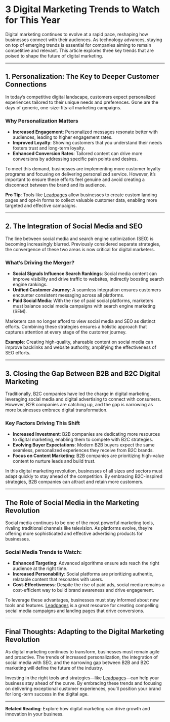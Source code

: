 # 3 Digital Marketing Trends to Watch for This Year

Digital marketing continues to evolve at a rapid pace, reshaping how businesses connect with their audiences. As technology advances, staying on top of emerging trends is essential for companies aiming to remain competitive and relevant. This article explores three key trends that are poised to shape the future of digital marketing.

---

## 1. Personalization: The Key to Deeper Customer Connections

In today’s competitive digital landscape, customers expect personalized experiences tailored to their unique needs and preferences. Gone are the days of generic, one-size-fits-all marketing campaigns. 

### Why Personalization Matters
- **Increased Engagement**: Personalized messages resonate better with audiences, leading to higher engagement rates.
- **Improved Loyalty**: Showing customers that you understand their needs fosters trust and long-term loyalty.
- **Enhanced Conversion Rates**: Tailored content can drive more conversions by addressing specific pain points and desires.

To meet this demand, businesses are implementing more customer loyalty programs and focusing on delivering personalized service. However, it’s important to ensure these efforts feel genuine and avoid creating a disconnect between the brand and its audience.

**Pro Tip**: Tools like [Leadpages](https://bit.ly/LEadPages) allow businesses to create custom landing pages and opt-in forms to collect valuable customer data, enabling more targeted and effective campaigns.

---

## 2. The Integration of Social Media and SEO

The line between social media and search engine optimization (SEO) is becoming increasingly blurred. Previously considered separate strategies, the convergence of these two areas is now critical for digital marketers. 

### What’s Driving the Merger?
- **Social Signals Influence Search Rankings**: Social media content can improve visibility and drive traffic to websites, indirectly boosting search engine rankings.
- **Unified Customer Journey**: A seamless integration ensures customers encounter consistent messaging across all platforms.
- **Paid Social Media**: With the rise of paid social platforms, marketers must balance social media campaigns with search engine marketing (SEM).

Marketers can no longer afford to view social media and SEO as distinct efforts. Combining these strategies ensures a holistic approach that captures attention at every stage of the customer journey.

**Example**: Creating high-quality, shareable content on social media can improve backlinks and website authority, amplifying the effectiveness of SEO efforts.

---

## 3. Closing the Gap Between B2B and B2C Digital Marketing

Traditionally, B2C companies have led the charge in digital marketing, leveraging social media and digital advertising to connect with consumers. However, B2B companies are catching up, and the gap is narrowing as more businesses embrace digital transformation.

### Key Factors Driving This Shift
- **Increased Investment**: B2B companies are dedicating more resources to digital marketing, enabling them to compete with B2C strategies.
- **Evolving Buyer Expectations**: Modern B2B buyers expect the same seamless, personalized experiences they receive from B2C brands.
- **Focus on Content Marketing**: B2B companies are prioritizing high-value content to nurture leads and build trust.

In this digital marketing revolution, businesses of all sizes and sectors must adapt quickly to stay ahead of the competition. By embracing B2C-inspired strategies, B2B companies can attract and retain more customers.

---

## The Role of Social Media in the Marketing Revolution

Social media continues to be one of the most powerful marketing tools, rivaling traditional channels like television. As platforms evolve, they’re offering more sophisticated and effective advertising products for businesses.

### Social Media Trends to Watch:
- **Enhanced Targeting**: Advanced algorithms ensure ads reach the right audience at the right time.
- **Increased Personability**: Social platforms are prioritizing authentic, relatable content that resonates with users.
- **Cost-Effectiveness**: Despite the rise of paid ads, social media remains a cost-efficient way to build brand awareness and drive engagement.

To leverage these advantages, businesses must stay informed about new tools and features. [Leadpages](https://bit.ly/LEadPages) is a great resource for creating compelling social media campaigns and landing pages that drive conversions.

---

## Final Thoughts: Adapting to the Digital Marketing Revolution

As digital marketing continues to transform, businesses must remain agile and proactive. The trends of increased personalization, the integration of social media with SEO, and the narrowing gap between B2B and B2C marketing will define the future of the industry.

Investing in the right tools and strategies—like [Leadpages](https://bit.ly/LEadPages)—can help your business stay ahead of the curve. By embracing these trends and focusing on delivering exceptional customer experiences, you’ll position your brand for long-term success in the digital age.

---

**Related Reading**: Explore how digital marketing can drive growth and innovation in your business.
